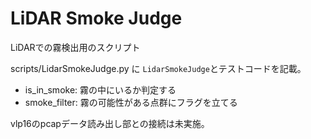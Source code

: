 # LiDAR Smoke Judge

LiDARでの霧検出用のスクリプト

scripts/LidarSmokeJudge.py に `LidarSmokeJudge`とテストコードを記載。
- is_in_smoke: 霧の中にいるか判定する
- smoke_filter: 霧の可能性がある点群にフラグを立てる

vlp16のpcapデータ読み出し部との接続は未実施。


